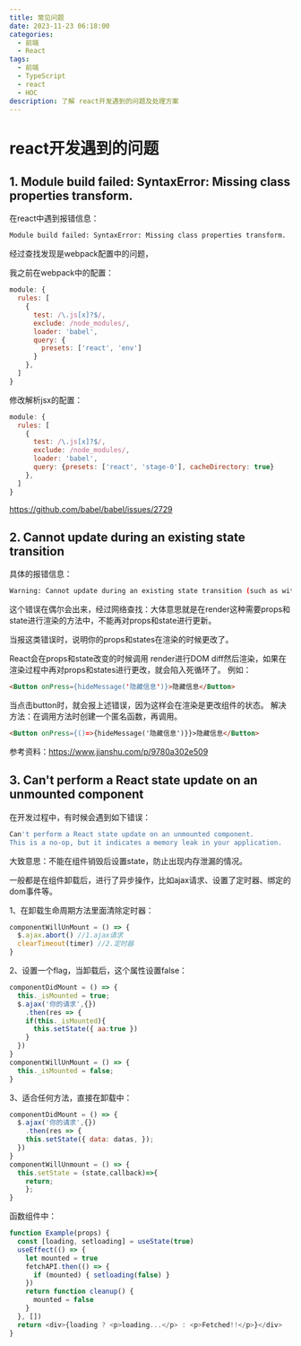```yaml
---
title: 常见问题
date: 2023-11-23 06:18:00
categories:
  - 前端
  - React
tags:
  - 前端
  - TypeScript
  - react
  - HOC
description: 了解 react开发遇到的问题及处理方案
---
```



# react开发遇到的问题

## 1. Module build failed: SyntaxError: Missing class properties transform.

在react中遇到报错信息：

```bash
Module build failed: SyntaxError: Missing class properties transform.
```

经过查找发现是webpack配置中的问题，

我之前在webpack中的配置：

```js
module: {
  rules: [
    {
      test: /\.js[x]?$/,
      exclude: /node_modules/,
      loader: 'babel',
      query: {
        presets: ['react', 'env']
      }
    },
  ]
}
```

修改解析jsx的配置：

```js
module: {
  rules: [
    {
      test: /\.js[x]?$/,
      exclude: /node_modules/,
      loader: 'babel',
      query: {presets: ['react', 'stage-0'], cacheDirectory: true}
    },
  ]
}
```

https://github.com/babel/babel/issues/2729



## 2.  Cannot update during an existing state transition 

具体的报错信息：

```bash
Warning: Cannot update during an existing state transition (such as within `render` or another component's constructor). Render methods should be a pure function of props and state; constructor side-effects are an anti-pattern, but can be moved to `componentWillMount`.
```

这个错误在偶尔会出来，经过网络查找：大体意思就是在render这种需要props和state进行渲染的方法中，不能再对props和state进行更新。

当报这类错误时，说明你的props和states在渲染的时候更改了。

React会在props和state改变的时候调用 render进行DOM diff然后渲染，如果在渲染过程中再对props和states进行更改，就会陷入死循环了。
例如：

```html
<Button onPress={hideMessage('隐藏信息')}>隐藏信息</Button>
```

当点击button时，就会报上述错误，因为这样会在渲染是更改组件的状态。
解决方法：在调用方法时创建一个匿名函数，再调用。

```html
<Button onPress={()=>{hideMessage('隐藏信息')}}>隐藏信息</Button>
```

参考资料：https://www.jianshu.com/p/9780a302e509

## 3. Can't perform a React state update on an unmounted component

在开发过程中，有时候会遇到如下错误：

```bash
Can't perform a React state update on an unmounted component. 
This is a no-op, but it indicates a memory leak in your application.
```

大致意思：不能在组件销毁后设置state，防止出现内存泄漏的情况。

一般都是在组件卸载后，进行了异步操作，比如ajax请求、设置了定时器、绑定的dom事件等。

1、在卸载生命周期方法里面清除定时器：

```js
componentWillUnMount = () => {
  $.ajax.abort() //1.ajax请求
  clearTimeout(timer) //2.定时器
}
```

2、设置一个flag，当卸载后，这个属性设置false：

```js
componentDidMount = () => {
  this._isMounted = true;
  $.ajax('你的请求',{})
    .then(res => {
    if(this._isMounted){
      this.setState({ aa:true })
    }
  })
}
componentWillUnMount = () => {
  this._isMounted = false;
}
```

3、适合任何方法，直接在卸载中：

```js
componentDidMount = () => {
  $.ajax('你的请求',{})
    .then(res => {
    this.setState({ data: datas, });
  })
}
componentWillUnmount = () => {
  this.setState = (state,callback)=>{
    return;
 	};
}
```

函数组件中：

```js
function Example(props) {
  const [loading, setloading] = useState(true)
  useEffect(() => {
    let mounted = true
    fetchAPI.then(() => {
      if (mounted) { setloading(false) }
    })
    return function cleanup() {
      mounted = false
    }
  }, [])
  return <div>{loading ? <p>loading...</p> : <p>Fetched!!</p>}</div>
}
```



